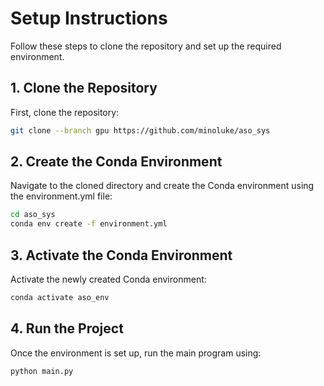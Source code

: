 # Setup Instructions

Follow these steps to clone the repository and set up the required environment.

## 1. Clone the Repository

First, clone the repository:

```bash
git clone --branch gpu https://github.com/minoluke/aso_sys
```

## 2. Create the Conda Environment

Navigate to the cloned directory and create the Conda environment using the environment.yml file:

```bash
cd aso_sys
conda env create -f environment.yml
```

## 3. Activate the Conda Environment

Activate the newly created Conda environment:

```bash
conda activate aso_env
```

## 4. Run the Project

Once the environment is set up, run the main program using:

```bash
python main.py
```
